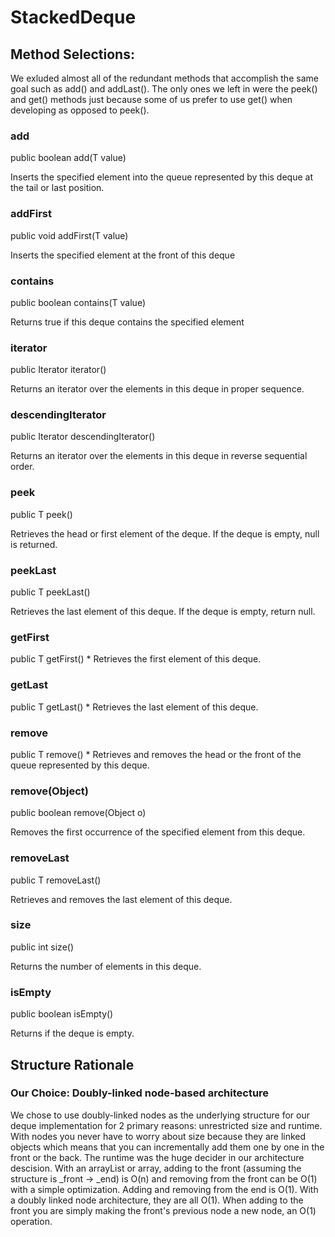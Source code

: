 # StackedDeque

## Method Selections: 
We exluded almost all of the redundant methods that accomplish the same goal such as add() and addLast(). The only ones we left in were the peek() and get() methods just because some of us prefer to use get() when developing as opposed to peek().

### <b> add </b> 
<p> public boolean add(T value) 
<p> Inserts the specified element into the queue represented by this deque at the tail or last position. 

### <b> addFirst </b> 
<p> public void addFirst(T value) 
<p> Inserts the specified element at the front of this deque 

### <b> contains </b> 
<p> public boolean contains(T value)
<p> Returns true if this deque contains the specified element

### <b> iterator </b> 
<p> public Iterator<T> iterator() 
<p> Returns an iterator over the elements in this deque in proper sequence.


### <b> descendingIterator </b> 
<p> public Iterator<T> descendingIterator()
<p> Returns an iterator over the elements in this deque in reverse sequential order.


### <b> peek </b> 
<p> public T peek()
<p> Retrieves the head or first element of the deque. If the deque is empty, null is returned. 


### <b> peekLast </b> 
<p> public T peekLast()
<p>Retrieves the last element of this deque. If the deque is empty, return null. 


### <b> getFirst </b> 
<p> public T getFirst()
* Retrieves the first element of this deque.


### <b> getLast </b> 
<p> public T getLast()
* Retrieves the last element of this deque.


### <b> remove </b> 
<p> public T remove() 
* Retrieves and removes the head or the front of the queue represented by this deque. 


### <b> remove(Object) </b> 
<p> public boolean remove(Object o) 
<p> Removes the first occurrence of the specified element from this deque.


### <b> removeLast </b> 
<p> public T removeLast()
<p> Retrieves and removes the last element of this deque.


### <b> size </b> 
<p> public int size()
<p> Returns the number of elements in this deque.


### <b> isEmpty </b> 
<p> public boolean isEmpty() 
<p> Returns if the deque is empty. 
</p>


## Structure Rationale
### Our Choice: Doubly-linked node-based architecture 

We chose to use doubly-linked nodes as the underlying structure for our deque implementation for 2 primary reasons: unrestricted size and runtime. With nodes you never have to worry about size because they are linked objects which means that you can incrementally add them one by one in the front or the back. The runtime was the huge decider in our architecture descision. With an arrayList or array, adding to the front (assuming the structure is _front -> _end) is O(n) and removing from the front can be O(1) with a simple optimization. Adding and removing from the end is O(1). With a doubly linked node architecture, they are all O(1). When adding to the front you are simply making the front's previous node a new node, an O(1) operation.
